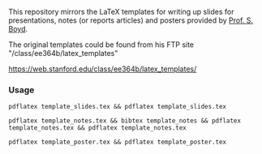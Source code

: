 This repository mirrors the LaTeX templates for writing up slides for presentations, notes (or reports articles) and posters provided by [Prof. S. Boyd](http://web.stanford.edu/~boyd/).

The original templates could be found from his FTP site "/class/ee364b/latex_templates"

https://web.stanford.edu/class/ee364b/latex_templates/

### Usage

`pdflatex template_slides.tex && pdflatex template_slides.tex`

`pdflatex template_notes.tex && bibtex template_notes && pdflatex template_notes.tex && pdflatex template_notes.tex`

`pdflatex template_poster.tex && pdflatex template_poster.tex`

